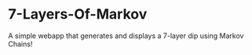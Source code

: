 # 7-Layers-Of-Markov
 A simple webapp that generates and displays a 7-layer dip using Markov Chains!
